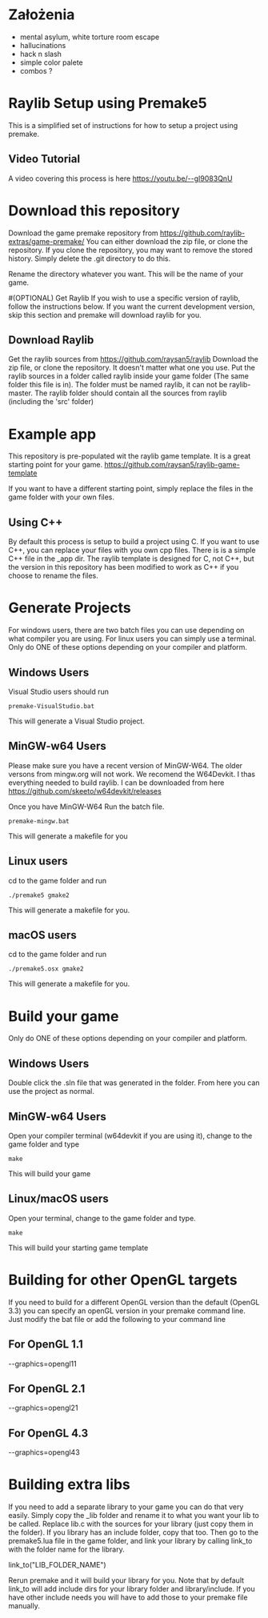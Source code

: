 # Założenia
- mental asylum, white torture room escape
- hallucinations
- hack n slash
- simple color palete
- combos ?


# Raylib Setup using Premake5
This is a simplified set of instructions for how to setup a project using premake.

## Video Tutorial
A video covering this process is here
https://youtu.be/--gI9083QnU

# Download this repository
Download the game premake repository from 
https://github.com/raylib-extras/game-premake/
You can either download the zip file, or clone the repository.
If you clone the repository, you may want to remove the stored history. Simply delete the .git directory to do this.

Rename the directory whatever you want. This will be the name of your game.

#(OPTIONAL) Get Raylib
If you wish to use a specific version of raylib, follow the instructions below. If you want the current development version, skip this section and premake will download raylib for you.

## Download Raylib
Get the raylib sources from 
https://github.com/raysan5/raylib
Download the zip file, or clone the repository. It doesn't matter what one you use.
Put the raylib sources in a folder called raylib inside your game folder (The same folder this file is in). The folder must be named raylib, it can not be raylib-master. The raylib folder should contain all the sources from raylib (including the 'src' folder)

# Example app
This repository is pre-populated wit the raylib game template. It is a great starting point for your game.
https://github.com/raysan5/raylib-game-template

If you want to have a different starting point, simply replace the files in the game folder with your own files.

## Using C++
By default this process is setup to build a project using C. If you want to use C++, you can replace your files with you own cpp files. There is is a simple C++ file in the _app dir. The raylib template is designed for C, not C++, but the version in this repository has been modified to work as C++ if you choose to rename the files.

# Generate Projects
For windows users, there are two batch files you can use depending on what compiler you are using. For linux users you can simply use a terminal.
Only do ONE of these options depending on your compiler and platform.
## Windows Users
Visual Studio users should run

    premake-VisualStudio.bat
	
This will generate a Visual Studio project.
	
## MinGW-w64 Users
Please make sure you have a recent version of MinGW-W64. The older versons from mingw.org will not work.
We recomend the W64Devkit. I thas everything needed to build raylib. I can be downloaded from here https://github.com/skeeto/w64devkit/releases

Once you have MinGW-W64
Run the batch file.

    premake-mingw.bat

This will generate a makefile for you
	
## Linux users
cd to the game folder and run

    ./premake5 gmake2

This will generate a makefile for you.

## macOS users
cd to the game folder and run

    ./premake5.osx gmake2
	
This will generate a makefile for you.

# Build your game
Only do ONE of these options depending on your compiler and platform.
## Windows Users
Double click the .sln file that was generated in the folder. From here you can use the project as normal.
	
## MinGW-w64 Users
Open your compiler terminal (w64devkit if you are using it), change to the game folder and type 

    make
	
This will build your game
	
## Linux/macOS users
Open your terminal, change to the game folder and type.

    make
	
This will build your starting game template
	
	
# Building for other OpenGL targets
If you need to build for a different OpenGL version than the default (OpenGL 3.3) you can specify an openGL version in your premake command line. Just modify the bat file or add the following to your command line

## For OpenGL 1.1
--graphics=opengl11

## For OpenGL 2.1
--graphics=opengl21

## For OpenGL 4.3
--graphics=opengl43

# Building extra libs
If you need to add a separate library to your game you can do that very easily.
Simply copy the _lib folder and rename it to what you want your lib to be called.
Replace lib.c with the sources for your library (just copy them in the folder).
If you library has an include folder, copy that too.
Then go to the premake5.lua file in the game folder, and link your library by calling link_to with the folder name for the library.

link_to("LIB_FOLDER_NAME")

Rerun premake and it will build your library for you.
Note that by default link_to will add include dirs for your library folder and library/include. If you have other include needs you will have to add those to your premake file manually.
